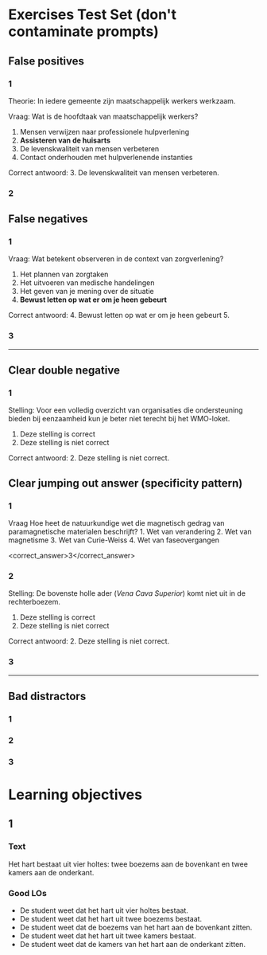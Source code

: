 # Exercises Test Set (don't contaminate prompts)
## False positives
### 1
Theorie:
In iedere gemeente zijn maatschappelijk werkers werkzaam.

Vraag:
Wat is de hoofdtaak van maatschappelijk werkers?

1. Mensen verwijzen naar professionele hulpverlening
2. **Assisteren van de huisarts**
3. De levenskwaliteit van mensen verbeteren
4. Contact onderhouden met hulpverlenende instanties

Correct antwoord:
3. De levenskwaliteit van mensen verbeteren.


### 2

## False negatives
### 1
Vraag:
Wat betekent observeren in de context van zorgverlening?

1. Het plannen van zorgtaken
2. Het uitvoeren van medische handelingen
3. Het geven van je mening over de situatie
4. **Bewust letten op wat er om je heen gebeurt**

Correct antwoord:
4. Bewust letten op wat er om je heen gebeurt
5. 
### 3

---
## Clear double negative
### 1
Stelling:
Voor een volledig overzicht van organisaties die ondersteuning bieden bij eenzaamheid kun je beter niet terecht bij het WMO-loket.

1. Deze stelling is correct
2. Deze stelling is niet correct

Correct antwoord:
2. Deze stelling is niet correct.


## Clear jumping out answer (specificity pattern)
### 1
<prompt>
<type>Vraag</type>
<text>Hoe heet de natuurkundige wet die magnetisch gedrag van paramagnetische materialen beschrijft?</text>
</prompt>

<options>
1. Wet van verandering
2. Wet van magnetisme
3. Wet van Curie-Weiss
4. Wet van faseovergangen
</options>

<correct_answer>3</correct_answer>
### 2
Stelling:
De bovenste holle ader (*Vena Cava Superior*) komt niet uit in de rechterboezem.

1. Deze stelling is correct
2. Deze stelling is niet correct

Correct antwoord:
2. Deze stelling is niet correct.



### 3

---
## Bad distractors
### 1
### 2
### 3

# Learning objectives
## 1 
### Text
Het hart bestaat uit vier holtes: twee boezems aan de bovenkant en twee kamers aan de onderkant.
### Good LOs
- De student weet dat het hart uit vier holtes bestaat.
- De student weet dat het hart uit twee boezems bestaat.
- De student weet dat de boezems van het hart aan de bovenkant zitten.
- De student weet dat het hart uit twee kamers bestaat.
- De student weet dat de kamers van het hart aan de onderkant zitten.